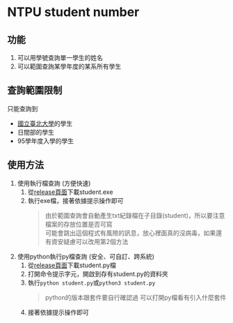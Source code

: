 # NTPU student number
## 功能
1. 可以用學號查詢單一學生的姓名
2. 可以範圍查詢某學年度的某系所有學生
## 查詢範圍限制
只能查詢到
* [國立臺北大學](https://new.ntpu.edu.tw/)的學生
* 日間部的學生
* 95學年度入學的學生
## 使用方法
1. 使用執行檔查詢 (方便快速)
    1. 從[release頁面](https://github.com/garyellow/student_number/releases)下載student.exe
    2. 執行exe檔，接著依據提示操作即可
        > 由於範圍查詢會自動產生txt紀錄檔在子目錄(student)，所以要注意檔案的存放位置是否可寫  
        > 可能會跳出這個程式有風險的訊息，放心裡面真的沒病毒，如果還有資安疑慮可以改用第2個方法
2. 使用python執行py檔查詢 (安全、可自訂、跨系統)
    1. 從[release頁面](https://github.com/garyellow/student_number/releases)下載student.py檔
    2. 打開命令提示字元，開啟到存有student.py的資料夾
    3. 執行`python student.py`或`python3 student.py`
        > python的版本跟套件要自行確認過
        > 可以打開py檔看有引入什麼套件
    4. 接著依據提示操作即可
